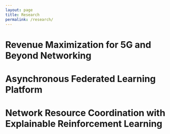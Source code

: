 ```yaml
---
layout: page
title: Research
permalink: /research/
---
```


# Revenue Maximization for 5G and Beyond Networking

# Asynchronous Federated Learning Platform

# Network Resource Coordination with Explainable Reinforcement Learning